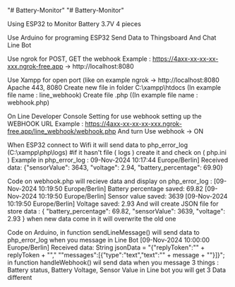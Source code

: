 "# Battery-Monitor" 
"# Battery-Monitor" 

Using ESP32 to Monitor Battery 3.7V 4 pieces  

Use Arduino for programing ESP32 Send Data to Thingsboard And Chat Line Bot

Use ngrok for POST, GET the webhook
Example : https://4axx-xx-xx-xx-xxx.ngrok-free.app  -> http://localhost:8080  

Use Xampp for open port (like on example ngrok -> http://localhost:8080 
Apache 443, 8080
Create new file in folder C:\xampp\htdocs (In example file name : line_webhook)
Create file .php ((In example file name : webhook.php)

On Line Developer Console Setting for use webhook setting up the WEBHOOK URL
Example : https://4axx-xx-xx-xx-xxx.ngrok-free.app/line_webhook/webhook.php
And turn Use webhook -> ON

When ESP32 connect to Wifi it will send data to php_error_log (C:\xampp\php\logs) #if it hasn't file ( logs ) create it and check on ( php.ini )
Example in php_error_log : 09-Nov-2024 10:17:44 Europe/Berlin] Received data: {"sensorValue": 3643, "voltage": 2.94, "battery_percentage": 69.90}

Code on webhook.php will recieve data and display on php_error_log : [09-Nov-2024 10:19:50 Europe/Berlin] Battery percentage saved: 69.82
                                                                     [09-Nov-2024 10:19:50 Europe/Berlin] Sensor value saved: 3639
                                                                     [09-Nov-2024 10:19:50 Europe/Berlin] Voltage saved: 2.93
And will create JSON file for store data : 
{
    "battery_percentage": 69.82,
    "sensorValue": 3639,
    "voltage": 2.93
}
when new data come in it will overwrite the old one

Code on Arduino, in function sendLineMessage() will send data to php_error_log when you message in Line Bot
[09-Nov-2024 10:00:00 Europe/Berlin] Received data: String jsonData = "{\"replyToken\":\"" + replyToken + "\"," "\"messages\":[{\"type\":\"text\",\"text\":\"" + message + "\"}]}";
in function handleWebhook() wil send data when you message 3 things : Battery status, Battery Voltage, Sensor Value in Line bot you will get 3 Data different
